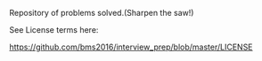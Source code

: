 Repository of problems solved.(Sharpen the saw!)

See License terms here:

https://github.com/bms2016/interview_prep/blob/master/LICENSE

